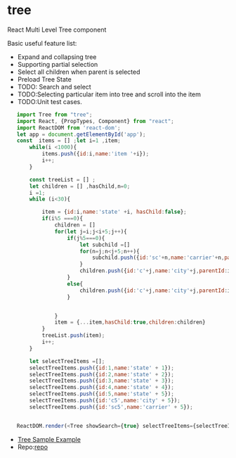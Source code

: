 # tree
React Multi Level Tree component

Basic useful feature list:

 * Expand and collapsing tree
 * Supporting partial selection
 * Select all children when parent is selected
 * Preload Tree State
 * TODO: Search and select
 * TODO:Selecting particular item into tree and scroll into the item
 * TODO:Unit test cases.


 ```javascript
    import Tree from "tree";
    import React, {PropTypes, Component} from "react";
    import ReactDOM from 'react-dom';
    let app = document.getElementById('app');
    const  items = [] ;let i=1 ,item;
        while(i <1000){
            items.push({id:i,name:'item '+i});
            i++;
        }

        const treeList = [] ;
        let children = [] ,hasChild,n=0;
        i =1;
        while (i<30){

            item = {id:i,name:'state' +i, hasChild:false};
            if(i%5 ===0){
                children = []
                for(let j=i;j<i+5;j++){
                    if(j%5===0){
                        let subchild =[]
                        for(n=j;n<j+5;n++){
                            subchild.push({id:'sc'+n,name:'carrier'+n,parentId:'c'+j})
                        }    
                        children.push({id:'c'+j,name:'city'+j,parentId:i,hasChild:true,children:subchild});
                    }
                    else{
                        children.push({id:'c'+j,name:'city'+j,parentId:i});
                    }


                }
                item = {...item,hasChild:true,children:children}
            }
            treeList.push(item);
            i++;
        }

        let selectTreeItems =[];
        selectTreeItems.push({id:1,name:'state' + 1});
        selectTreeItems.push({id:2,name:'state' + 2});
        selectTreeItems.push({id:3,name:'state' + 3});
        selectTreeItems.push({id:4,name:'state' + 4});
        selectTreeItems.push({id:5,name:'state' + 5});
        selectTreeItems.push({id:'c5',name:'city' + 5});
        selectTreeItems.push({id:'sc5',name:'carrier' + 5});


    ReactDOM.render(<Tree showSearch={true} selectTreeItems={selectTreeItems} items={treeList} multiSelect={true}></Tree>,app)

 ```

 * [Tree Sample Example](https://agradipyahoo.github.io/#/advertiser/create)
 * Repo:[repo](https://github.com/agradipyahoo/react-mvc)

